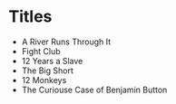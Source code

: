 # Titles

* A River Runs Through It
* Fight Club
* 12 Years a Slave
* The Big Short
* 12 Monkeys
* The Curiouse Case of Benjamin Button
